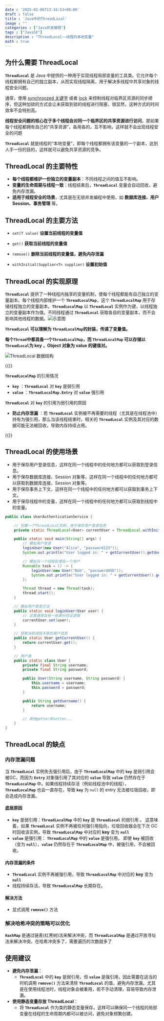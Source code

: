 ```yaml
---
date : '2025-02-06T13:16:53+08:00'
draft : false
title : 'Java中的ThreadLocal'
image : ""
categories : ["Java并发编程"]
tags : ["JavaSE"]
description : "ThreadLocal——线程的本地变量"
math : true
---
```


## 为什么需要  **ThreadLocal**

**`ThreadLocal`** 是 Java 中提供的一种用于实现线程局部变量的工具类。它允许每个线程都拥有自己的独立副本，从而实现线程隔离，用于解决多线程中共享对象的线程安全问题。

通常，使用 [synchronzed 关键字](https://tyritic.github.io/p/java%E4%B8%AD%E7%9A%84synchronized%E5%85%B3%E9%94%AE%E5%AD%97/) 或者 [lock](https://tyritic.github.io/p/java%E4%B8%AD%E7%9A%84reentrantlock%E7%B1%BB/) 来控制线程对临界区资源的同步顺序，但这种加锁的方式会让未获取到锁的线程进行阻塞，很显然，这种方式的时间效率不会特别高。

**线程安全问题的核心在于多个线程会对同一个临界区的共享资源进行访问**，那如果每个线程都拥有自己的“共享资源”，各用各的，互不影响，这样就不会出现线程安全的问题

**`ThreadLocal`** 就是线程的“本地变量”，即每个线程都拥有该变量的一个副本，达到人手一份的目的，这样就可以避免共享资源的竞争。

## **ThreadLocal** 的主要特性

- **每个线程都维护一份独立的变量副本**：不同线程之间的值互不影响。
- **变量的生命周期与线程一致**：线程结束后，**`ThreadLocal`** 变量会自动回收，避免内存泄漏。
- **适用于线程安全的场景**，尤其是在无锁并发编程中使用，如 **数据库连接、用户 Session、事务管理** 等。

## **ThreadLocal** 的主要方法

- `set(T value)`  **设置当前线程的变量值** 

- `get()`  **获取当前线程的变量值** 
- `remove()`  **删除当前线程的变量值，避免内存泄漏** 
- `withInitial(Supplier<T> supplier)`  **设置初始值**

## ThreadLocal 的实现原理

**`ThreadLocal`** 提供了一种线程内独享的变量机制，使每个线程都能有自己独立的变量副本。每个线程内部维护一个 **`ThreadLocalMap`**，这个 **`ThreadLocalMap`** 用于存储线程独立的变量副本。**`ThreadLocalMap`** 以 **`ThreadLocal`** 实例作为键，以线程独立的变量副本作为值。不同线程通过 **`ThreadLocal`** 获取各自的变量副本，而不会影响其他线程的数据。![示意图](68747470733a2f2f63646e2e6a7364656c6976722e6e65742f67682f79657373696d6964612f63646e5f696d6167652f696d672f32303232303132333136353032302e706e67_mianshiya.png)

**`ThreadLocal` 可以理解为 `ThreadLocalMap`的封装，传递了变量值。** 

**每个`Thread`中都具备一个`ThreadLocalMap`，而 `ThreadLocalMap` 可以存储以`ThreadLocal`为 key ，Object 对象为 value 的键值对。**

![ThreadLocal 数据结构](threadlocal-data-structure.png)

{{<notice tip>}}

**`ThreadLocalMap`**  的引用情况

- **`key`** ：**`ThreadLocal`** 对 **`key`** 是弱引用
- **`value`**  ：**`ThreadLocalMap.Entry`**  对 **`value`** 强引用

**`ThreadLocal`** 对 **`key`** 的引用为弱引用的原因

- **防止内存泄漏** ：若 **`ThreadLocal`** 实例被不再需要的线程（尤其是在线程池中）持有为强引用，那么当该线程结束时，相关的 **`ThreadLocal`** 实例及其对应的数据可能无法被回收，导致内存持续占用。

{{</notice>}}

## **ThreadLocal** 的使用场景

- 用于保存用户登录信息，这样在同一个线程中的任何地方都可以获取到登录信息。
- 用于保存数据库连接、Session 对象等，这样在同一个线程中的任何地方都可以获取到数据库连接、Session 对象等。
- 用于保存事务上下文，这样在同一个线程中的任何地方都可以获取到事务上下文。
- 用于保存线程中的变量，这样在同一个线程中的任何地方都可以获取到线程中的变量。

```java
public class UserAuthenticationService {

    // 创建一个ThreadLocal实例，用于保存用户登录信息
    private static ThreadLocal<User> currentUser = ThreadLocal.withInitial(() -> null);

    public static void main(String[] args) {
        // 模拟用户登录
        loginUser(new User("Alice", "password123"));
        System.out.println("User logged in: " + getCurrentUser().getUsername());

        // 模拟另一个线程处理另一个用户
        Runnable task = () -> {
            loginUser(new User("Bob", "password456"));
            System.out.println("User logged in: " + getCurrentUser().getUsername());
        };

        Thread thread = new Thread(task);
        thread.start();
    }

    // 模拟用户登录方法
    public static void loginUser(User user) {
        // 这里通常会有一些身份验证逻辑
        currentUser.set(user);
    }

    // 获取当前线程关联的用户信息
    public static User getCurrentUser() {
        return currentUser.get();
    }

    // 用户类
    public static class User {
        private final String username;
        private final String password;

        public User(String username, String password) {
            this.username = username;
            this.password = password;
        }

        public String getUsername() {
            return username;
        }

        // 其他getter和setter...
    }
}
```



## **ThreadLocal** 的缺点

### 内存泄漏问题

当 **`ThreadLocal`** 实例失去强引用后，由于 **`ThreadLocalMap`** 中的 **`key`** 是弱引用会被GC，而因为 **`Entry`** 对象强引用了其对应的 **`value`** 导致 **`value`** 仍然存在于 **`ThreadLocalMap`** 中。如果线程持续存活（例如线程池中的线程），**`ThreadLocalMap`** 也会一直存在，导致 **`key`** 为 `null` 的 entry 无法被垃圾回收，即会造成内存泄漏。

#### 底层原因

- **`key`** 是弱引用：**`ThreadLocalMap`** 中的 **`key`** 是 **`ThreadLocal`** 的弱引用 。 这意味着，如果 **`ThreadLocal`** 实例不再被任何强引用指向，垃圾回收器会在下次 GC 时回收该实例，导致 **`ThreadLocalMap`** 中对应的 **key** 变为 **`null`**
- **`value`** 是强引用： **`ThreadLocalMap`** 中的 **`value`** 是强引用。 即使 **`key`** 被回收（变为 **`null`**），**`value`** 仍然存在于 **`ThreadLocalMap`** 中，被强引用，不会被回收。

#### 内存泄漏的条件

- **`ThreadLocal`** 实例不再被强引用，导致 **`ThreadLocalMap`** 中对应的 **key** 变为 **`null`**
- 线程持续存活，导致 **`ThreadLocalMap`** 长期存在。

#### 解决方法

- 显式调用 **`remove()`** 方法

### 解决哈希冲突的策略可以优化

**`HashMap`** 是通过链表(红黑树)法来解决冲突，而 **`ThreadLocalMap`** 是通过开放寻址法来解决冲突。在哈希冲突多了，需要遍历的次数就多了

## 使用建议

- **避免内存泄漏**：
  - **`ThreadLocal`** 中的 **`key`** 是弱引用，但 **`value`** 是强引用，因此需要在适当的时机调用 **`remove()`** 方法来清除 **`ThreadLocal`** 的值，避免内存泄漏。尤其是在使用线程池时，线程对象会被重用，若不手动清理，容易导致内存泄漏。
- **使用静态变量存放 ThreadLocal**：
  - 将 **`ThreadLocal`** 作为类的静态变量保存，这样可以确保同一个线程的局部变量在线程的生命周期内都可以被访问，避免对象频繁创建。
